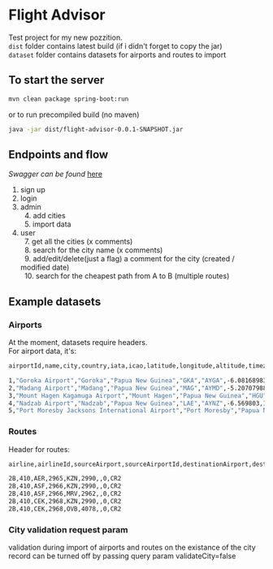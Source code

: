 # Flight Advisor

Test project for my new pozzition.<br />
`dist` folder contains latest build (if i didn't forget to copy the jar)<br />
`dataset` folder contains datasets for airports and routes to import

## To start the server

```bash
mvn clean package spring-boot:run
```
or to run precompiled build (no maven)

```bash
java -jar dist/flight-advisor-0.0.1-SNAPSHOT.jar
```
## Endpoints and flow

*Swagger can be found* [here](http://localhost:8080/swagger-ui/)

1. sign up<br />
2. login<br />
3. admin<br />
&nbsp;&nbsp;4. add cities<br />
&nbsp;&nbsp;5. import data<br />
6. user<br />
&nbsp;&nbsp;7. get all the cities (x comments)<br />
&nbsp;&nbsp;8. search for the city name (x comments)<br />
&nbsp;&nbsp;9. add/edit/delete(just a flag) a comment for the city (created / modified date)<br />
&nbsp;&nbsp;10. search for the cheapest path from A to B (multiple routes) <br />

## Example datasets 

### Airports
At the moment, datasets require headers.<br /> For airport data, it's:<br />

```bash
airportId,name,city,country,iata,icao,latitude,longitude,altitude,timezone,dst,tz,type,source
```

```bash
1,"Goroka Airport","Goroka","Papua New Guinea","GKA","AYGA",-6.081689834590001,145.391998291,5282,10,"U","Pacific/Port_Moresby","airport","OurAirports"
2,"Madang Airport","Madang","Papua New Guinea","MAG","AYMD",-5.20707988739,145.789001465,20,10,"U","Pacific/Port_Moresby","airport","OurAirports"
3,"Mount Hagen Kagamuga Airport","Mount Hagen","Papua New Guinea","HGU","AYMH",-5.826789855957031,144.29600524902344,5388,10,"U","Pacific/Port_Moresby","airport","OurAirports"
4,"Nadzab Airport","Nadzab","Papua New Guinea","LAE","AYNZ",-6.569803,146.725977,239,10,"U","Pacific/Port_Moresby","airport","OurAirports"
5,"Port Moresby Jacksons International Airport","Port Moresby","Papua New Guinea","POM","AYPY",-9.443380355834961,147.22000122070312,146,10,"U","Pacific/Port_Moresby","airport","OurAirports"
```
### Routes
Header for routes:<br />

```bash
airline,airlineId,sourceAirport,sourceAirportId,destinationAirport,destinationAirportId,codeshare,stops,equipment
```

```bash
2B,410,AER,2965,KZN,2990,,0,CR2
2B,410,ASF,2966,KZN,2990,,0,CR2
2B,410,ASF,2966,MRV,2962,,0,CR2
2B,410,CEK,2968,KZN,2990,,0,CR2
2B,410,CEK,2968,OVB,4078,,0,CR2
```
### City validation request param
validation during import of airports and routes on the existance of the city record can be turned off by passing query param validateCity=false
